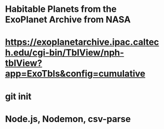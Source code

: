 # Habitable Planets from the ExoPlanet Archive from NASA
# https://exoplanetarchive.ipac.caltech.edu/cgi-bin/TblView/nph-tblView?app=ExoTbls&config=cumulative
# git init 
# Node.js, Nodemon, csv-parse
